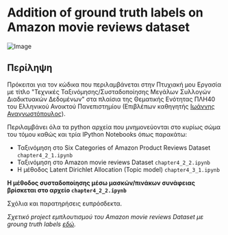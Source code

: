 # Addition of ground truth labels on Amazon movie reviews dataset

![Image]([Imgur](http://i.imgur.com/RZ4tj32.png))

## Περίληψη

Πρόκειται για τον κώδικα που περιλαμβάνεται στην Πτυχιακή μου Εργασία με τίτλο "Τεχνικές Ταξινόμησης/Συσταδοποίησης Μεγάλων Συλλογών Διαδικτυακών Δεδομένων" στα πλαίσια της Θεματικής Ενότητας ΠΛΗ40 του Ελληνικού Ανοικτού Πανεπιστημίου (Επιβλέπων καθηγητής [Ιωάννης Αναγνωστόπουλος](http://anagnostopoulos.name)).

Περιλαμβάνει όλα τα python αρχεία που μνημονεύονται στο κυρίως σώμα του τόμου καθώς και τρία IPython Notebooks όπως παρακάτω:
- Ταξινόμηση στο Six Categories of Amazon Product Reviews Dataset ```chapter4_2_1.ipynb```
- Ταξινόμηση στο Amazon movie reviews Dataset ```chapter4_2_2.ipynb```
- Η μέθοδος Latent Dirichlet Allocation (Topic model) ```chapter4_3_1.ipynb```

**Η μέθοδος συσταδοποίησης μέσω μασκών/πινάκων συνάφειας βρίσκεται στο αρχείο ```chapter4_2_2.ipynb```**

Σχόλια και παρατηρήσεις ευπρόσδεκτα.

_Σχετικό project εμπλουτισμού του Amazon movie reviews Dataset με groung truth labels [εδώ](https://github.com/bazakoskon/labels-on-Amazon-movie-reviews-dataset)._
